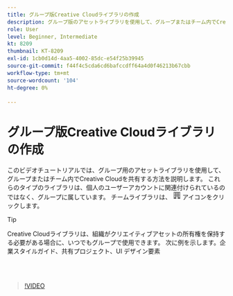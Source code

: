 ```yaml
---
title: グループ版Creative Cloudライブラリの作成
description: グループ版のアセットライブラリを使用して、グループまたはチーム内でCreative Cloudを共有する方法を説明します
role: User
level: Beginner, Intermediate
kt: 8209
thumbnail: KT-8209
exl-id: 1cb0d14d-4aa5-4002-85dc-e54f25b39945
source-git-commit: f44f4c5cda6cd6bafccdff64a4d0f46213b67cbb
workflow-type: tm+mt
source-wordcount: '104'
ht-degree: 0%

---
```


# グループ版Creative Cloudライブラリの作成

このビデオチュートリアルでは、グループ用のアセットライブラリを使用して、グループまたはチーム内でCreative Cloudを共有する方法を説明します。 これらのタイプのライブラリは、個人のユーザーアカウントに関連付けられているのではなく、グループに属しています。 チームライブラリは、 ![建築画像](assets/Smock_Building_18_N.png) アイコンをクリックします。

>[!TIP]
>
>Creative Cloudライブラリは、組織がクリエイティブアセットの所有権を保持する必要がある場合に、いつでもグループで使用できます。 次に例を示します。企業スタイルガイド、共有プロジェクト、UI デザイン要素

<br> 

>[!VIDEO](https://video.tv.adobe.com/v/335325?hidetitle=true)
